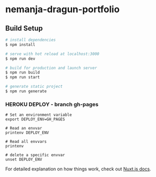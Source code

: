 # nemanja-dragun-portfolio

## Build Setup

```bash
# install dependencies
$ npm install

# serve with hot reload at localhost:3000
$ npm run dev

# build for production and launch server
$ npm run build
$ npm run start

# generate static project
$ npm run generate
```

### HEROKU DEPLOY - branch gh-pages
```
# Set an environment variable
export DEPLOY_ENV=GH_PAGES

# Read an envvar
printenv DEPLOY_ENV

# Read all envvars
printenv

# delete a specific envvar
unset DEPLOY_ENV

```

For detailed explanation on how things work, check out [Nuxt.js docs](https://nuxtjs.org).
